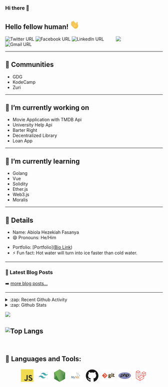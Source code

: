 ### Hi there 👋

<!-- <img src="https://www.google.com/url?sa=i&url=https%3A%2F%2Fwww.liveabout.com%2Ftop-cartoon-characters-of-all-time-137606&psig=AOvVaw2Vx1PmuFD4BnpXI_r_G3Ve&ust=1624417987073000&source=images&cd=vfe&ved=0CAoQjRxqFwoTCPizzNuiqvECFQAAAAAdAAAAABAD.jpg" alt=""> -->

<h2> Hello fellow human! <img src="https://raw.githubusercontent.com/ABSphreak/ABSphreak/master/gifs/Hi.gif" width="30px"></h2>

<img align='right' src="https://github.com/dev-harbiola/dev-harbiola/blob/main/abiola.jpg" width="150">

![Twitter URL](https://img.shields.io/twitter/url?color=%231DA1F2&label=harbiola78&logo=Twitter&style=social&url=https%3A%2F%2Fwww.twitter.com%2Fharbiola78)
![Facebook URL](https://img.shields.io/twitter/url?color=%231DA1F2&label=harbiola78&logo=facebook&style=social&url=https%3A%2F%2Fwww.facebook.com%2Fharbiola78)
![LinkedIn URL](https://img.shields.io/twitter/url?color=%231DA1F2&label=abiola%20fasanya&logo=linkedin&style=social&url=https%3A%2F%2Fwww.linkedin.com%2Fin%2Fabiola-fasanya-66a095129%2F%3ForiginalSubdomain%3Dng)
![Gmail URL](https://img.shields.io/twitter/url?color=%231DA1F2&label=abiola%20fasanya&logo=gmail&style=social&url=https%3A%2F%2Fmail.google.com%2Fmail%2Fharbiola78)



---

## 👯 Communities
- GDG
- KodeCamp
- Zuri


---

## 🔭 I’m currently working on
- Movie Application with TMDB Api
- University Help Api
- Barter Right
- Decentralized Library
- Loan App

---

## 🌱 I’m currently learning
- Golang
- Vue
- Solidity
- Ether.js
- Web3.js
- Moralis
---

## 💬 Details
- Name: Abiola Hezekiah Fasanya
- 😄 Pronouns: He/Him
<!-- - Presentations -->
- Portfolio: [Portfolio]([Bio Link](https://harbiola.bio.link/))
- ⚡ Fun fact: Hot water will turn into ice faster than cold water.


---

### 📕 Latest Blog Posts

<!-- BLOG-POST-LIST:START -->

<!-- BLOG-POST-LIST:END -->

➡️ [more blog posts...](https://harbiola.hashnode.dev/)

---


<details>
  <summary>:zap: Recent Github Activity</summary>
  
<!--START_SECTION:activity-->

<!--END_SECTION:activity-->

</details>

<details>
  <summary>:zap: Github Stats</summary>
  
  ![Anurag's GitHub stats](https://github-readme-stats-jch9-otj860tj3-fastbeetech.vercel.app/api?username=dev-harbiola&show_icons=true&theme=radical)


</details>

![](https://komarev.com/ghpvc/?username=dev-harbiola&style=plastic)

![Top Langs](https://github-readme-stats.vercel.app/api/top-langs/?username=dev-harbiola&theme=tokyonight)
---
<br />

## 🧰 Languages and Tools:
<p align="center">
<img src="https://raw.githubusercontent.com/github/explore/80688e429a7d4ef2fca1e82350fe8e3517d3494d/topics/javascript/javascript.png" alt="Javascript" height="40" style="vertical-align:top; margin:4px">
<img src="https://raw.githubusercontent.com/github/explore/80688e429a7d4ef2fca1e82350fe8e3517d3494d/topics/tailwind/tailwind.png" alt="Tailwind Css" height="40" style="vertical-align:top; margin:4px">
<img src="https://raw.githubusercontent.com/github/explore/80688e429a7d4ef2fca1e82350fe8e3517d3494d/topics/nodejs/nodejs.png" alt="NodeJS" height="40" style="vertical-align:top; margin:4px">
<img src="https://raw.githubusercontent.com/github/explore/80688e429a7d4ef2fca1e82350fe8e3517d3494d/topics/mysql/mysql.png" alt="MySQL" height="40" style="vertical-align:top; margin:4px">
<img src="https://raw.githubusercontent.com/github/explore/78df643247d429f6cc873026c0622819ad797942/topics/github/github.png" alt="Github" height="40" style="vertical-align:top; margin:4px">
<img src="https://raw.githubusercontent.com/github/explore/80688e429a7d4ef2fca1e82350fe8e3517d3494d/topics/git/git.png" alt="Git" height="40" style="vertical-align:top; margin:4px">
<img src="https://raw.githubusercontent.com/github/explore/80688e429a7d4ef2fca1e82350fe8e3517d3494d/topics/php/php.png" alt="PHP" height="40" style="vertical-align:top; margin:4px">
<img src="https://raw.githubusercontent.com/github/explore/80688e429a7d4ef2fca1e82350fe8e3517d3494d/topics/laravel/laravel.png" alt="Laravel" height="40" style="vertical-align:top; margin:4px">
</p>

<br />

